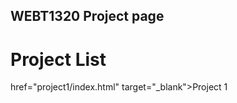 ## WEBT1320 Project page 

<h1>Project List</h1>

<a>href="project1/index.html" target="_blank">Project 1</a>

